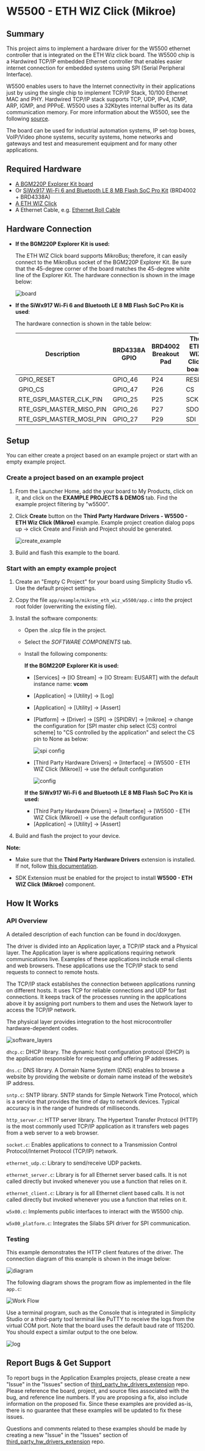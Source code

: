 # W5500 - ETH WIZ Click (Mikroe) #

## Summary ##

This project aims to implement a hardware driver for the W5500 ethernet controller that is integrated on the ETH Wiz click board. The W5500 chip is a Hardwired TCP/IP embedded Ethernet controller that enables easier internet connection for embedded systems using SPI (Serial Peripheral Interface).

W5500 enables users to have the Internet connectivity in their applications just by using the single chip to implement TCP/IP Stack, 10/100 Ethernet MAC and PHY. Hardwired TCP/IP stack supports TCP, UDP, IPv4, ICMP, ARP, IGMP, and PPPoE. W5500 uses a 32Kbytes internal buffer as its data communication memory. For more information about the W5500, see the following [source](https://docs.wiznet.io/img/products/w5500/w5500_ds_v109e.pdf).

The board can be used for industrial automation systems, IP set-top boxes, VoIP/Video phone systems, security systems, home networks and gateways and test and measurement equipment and for many other applications.

## Required Hardware ##

- [A BGM220P Explorer Kit board](https://www.silabs.com/development-tools/wireless/bluetooth/bgm220-explorer-kit)
- Or [SiWx917 Wi-Fi 6 and Bluetooth LE 8 MB Flash SoC Pro Kit](https://www.silabs.com/development-tools/wireless/wi-fi/siwx917-pk6031a-wifi-6-bluetooth-le-soc-pro-kit) (BRD4002 + BRD4338A)
- [A ETH WIZ Click](https://www.mikroe.com/eth-wiz-click)
- A Ethernet Cable, e.g. [Ethernet Roll Cable](https://www.mikroe.com/ethernet-roll-transparent)

## Hardware Connection ##

- **If the BGM220P Explorer Kit is used:**

    The ETH WIZ Click board supports MikroBus; therefore, it can easily connect to the MikroBus socket of the BGM220P Explorer Kit. Be sure that the 45-degree corner of the board matches the 45-degree white line of the Explorer Kit. The hardware connection is shown in the image below:

    ![board](image/board.png)

- **If the SiWx917 Wi-Fi 6 and Bluetooth LE 8 MB Flash SoC Pro Kit is used**:

    The hardware connection is shown in the table below:

    | Description  | BRD4338A GPIO | BRD4002 Breakout Pad | The ETH WIZ Click board    |
    | -------------| ------------- | -------------------- | ---------------------------|
    | GPIO_RESET   | GPIO_46       | P24                  | RESET                      |
    | GPIO_CS      | GPIO_47       | P26                  | CS                         |
    | RTE_GSPI_MASTER_CLK_PIN  | GPIO_25       | P25      | SCK                        |
    | RTE_GSPI_MASTER_MISO_PIN | GPIO_26       | P27      | SDO                        |
    | RTE_GSPI_MASTER_MOSI_PIN | GPIO_27       | P29      | SDI                        |

## Setup ##

You can either create a project based on an example project or start with an empty example project.

### Create a project based on an example project ###

1. From the Launcher Home, add the your board to My Products, click on it, and click on the **EXAMPLE PROJECTS & DEMOS** tab. Find the example project filtering by "w5500".

2. Click **Create** button on the **Third Party Hardware Drivers - W5500 - ETH Wiz Click (Mikroe)** example. Example project creation dialog pops up -> click Create and Finish and Project should be generated.

    ![create_example](image/create_example.png)

3. Build and flash this example to the board.

### Start with an empty example project ###

1. Create an "Empty C Project" for your board using Simplicity Studio v5. Use the default project settings.

2. Copy the file `app/example/mikroe_eth_wiz_w5500/app.c` into the project root folder (overwriting the existing file).

3. Install the software components:

   - Open the .slcp file in the project.

   - Select the *SOFTWARE COMPONENTS* tab.

   - Install the following components:

      **If the BGM220P Explorer Kit is used:**
       - [Services] → [IO Stream] → [IO Stream: EUSART] with the default instance name: **vcom**
       - [Application] → [Utility] → [Log]
       - [Application] → [Utility] → [Assert]
       - [Platform] → [Driver] → [SPI] → [SPIDRV] → [mikroe] → change the configuration for [SPI master chip select (CS) control scheme] to "CS controlled by the application" and select the CS pin to None as below:

           ![spi config](image/spi_config.png)

       - [Third Party Hardware Drivers] → [Interface] → [W5500 - ETH WIZ Click (Mikroe)] → use the default configuration
  
          ![config](image/w5500_config.png)
  
      **If the SiWx917 Wi-Fi 6 and Bluetooth LE 8 MB Flash SoC Pro Kit is used:**
       - [Third Party Hardware Drivers] → [Interface] → [W5500 - ETH WIZ Click (Mikroe)] → use the default configuration
       - [Application] → [Utility] → [Assert]
  
4. Build and flash the project to your device.

**Note:**

- Make sure that the **Third Party Hardware Drivers** extension is installed. If not, follow [this documentation](https://github.com/SiliconLabs/third_party_hw_drivers_extension/blob/master/README.md#how-to-add-to-simplicity-studio-ide).

- SDK Extension must be enabled for the project to install **W5500 - ETH WIZ Click (Mikroe)** component.

## How It Works ##

### API Overview ###

A detailed description of each function can be found in doc/doxygen.

The driver is divided into an Application layer, a TCP/IP stack and a Physical layer.
The Application layer is where applications requiring network communications live. Examples of these applications include email clients and web browsers. These applications use the TCP/IP stack to send requests to connect to remote hosts.

The TCP/IP stack establishes the connection between applications running on different hosts. It uses TCP for reliable connections and UDP for fast connections. It keeps track of the processes running in the applications above it by assigning port numbers to them and uses the Network layer to access the TCP/IP network.

The physical layer provides integration to the host microcontroller hardware-dependent codes.

![software_layers](image/software_layers.png)

`dhcp.c`: DHCP library. The dynamic host configuration protocol (DHCP) is the application responsible for requesting and offering IP addresses.

`dns.c`: DNS library. A Domain Name System (DNS) enables to browse a website by providing the website or domain name instead of the website’s IP address.

`sntp.c`: SNTP library. SNTP stands for Simple Network Time Protocol, which is a service that provides the time of day to network devices. Typical accuracy is in the range of hundreds of milliseconds.

`http_server.c`: HTTP server library. The Hypertext Transfer Protocol (HTTP) is the most commonly used TCP/IP application as it transfers web pages from a web server to a web browser.

`socket.c`: Enables applications to connect to a Transmission Control Protocol/Internet Protocol (TCP/IP) network.

`ethernet_udp.c`: Library to send/receive UDP packets.

`ethernet_server.c`: Library is for all Ethernet server based calls. It is not called directly but invoked whenever you use a function that relies on it.

`ethernet_client.c`: Library is for all Ethernet client based calls. It is not called directly but invoked whenever you use a function that relies on it.

`w5x00.c`: Implements public interfaces to interact with the W5500 chip.

`w5x00_platform.c`: Integrates the Silabs SPI driver for SPI communication.

### Testing ###

This example demonstrates the HTTP client features of the driver.
The connection diagram of this example is shown in the image below:

![diagram](image/diagram.png)

The following diagram shows the program flow as implemented in the file `app.c`:

![Work Flow](image/flow.png)

Use a terminal program, such as the Console that is integrated in Simplicity Studio or a third-party tool terminal like PuTTY to receive the logs from the virtual COM port. Note that the board uses the default baud rate of 115200. You should expect a similar output to the one below.

![log](image/log.png)

## Report Bugs & Get Support ##

To report bugs in the Application Examples projects, please create a new "Issue" in the "Issues" section of [third_party_hw_drivers_extension](https://github.com/SiliconLabs/third_party_hw_drivers_extension) repo. Please reference the board, project, and source files associated with the bug, and reference line numbers. If you are proposing a fix, also include information on the proposed fix. Since these examples are provided as-is, there is no guarantee that these examples will be updated to fix these issues.

Questions and comments related to these examples should be made by creating a new "Issue" in the "Issues" section of [third_party_hw_drivers_extension](https://github.com/SiliconLabs/third_party_hw_drivers_extension) repo.
